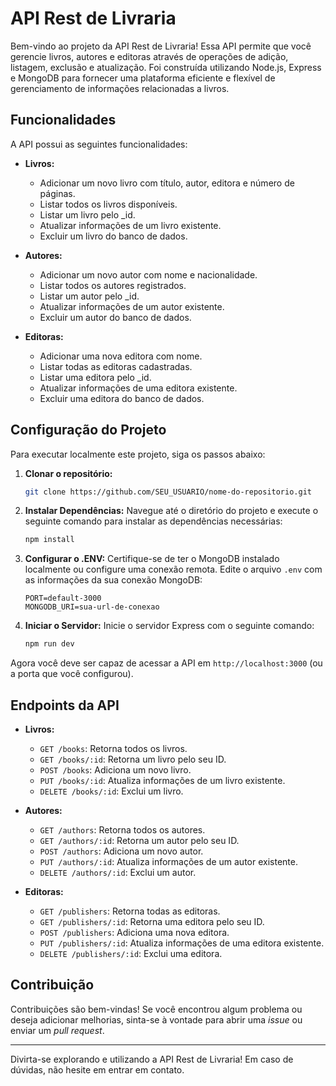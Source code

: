 # API Rest de Livraria

Bem-vindo ao projeto da API Rest de Livraria! Essa API permite que você gerencie
livros, autores e editoras através de operações de adição, listagem, exclusão e
atualização. Foi construída utilizando Node.js, Express e MongoDB para fornecer
uma plataforma eficiente e flexível de gerenciamento de informações relacionadas
a livros.

## Funcionalidades

A API possui as seguintes funcionalidades:

- **Livros:**

  - Adicionar um novo livro com título, autor, editora e número de páginas.
  - Listar todos os livros disponíveis.
  - Listar um livro pelo \_id.
  - Atualizar informações de um livro existente.
  - Excluir um livro do banco de dados.

- **Autores:**

  - Adicionar um novo autor com nome e nacionalidade.
  - Listar todos os autores registrados.
  - Listar um autor pelo \_id.
  - Atualizar informações de um autor existente.
  - Excluir um autor do banco de dados.

- **Editoras:**
  - Adicionar uma nova editora com nome.
  - Listar todas as editoras cadastradas.
  - Listar uma editora pelo \_id.
  - Atualizar informações de uma editora existente.
  - Excluir uma editora do banco de dados.

## Configuração do Projeto

Para executar localmente este projeto, siga os passos abaixo:

1. **Clonar o repositório:**

   ```bash
   git clone https://github.com/SEU_USUARIO/nome-do-repositorio.git
   ```

2. **Instalar Dependências:** Navegue até o diretório do projeto e execute o
   seguinte comando para instalar as dependências necessárias:

   ```bash
   npm install
   ```

3. **Configurar o .ENV:** Certifique-se de ter o MongoDB instalado localmente ou
   configure uma conexão remota. Edite o arquivo `.env` com as informações da
   sua conexão MongoDB:

   ```env
   PORT=default-3000
   MONGODB_URI=sua-url-de-conexao
   ```

4. **Iniciar o Servidor:** Inicie o servidor Express com o seguinte comando:
   ```bash
   npm run dev
   ```

Agora você deve ser capaz de acessar a API em `http://localhost:3000` (ou a
porta que você configurou).

## Endpoints da API

- **Livros:**

  - `GET /books`: Retorna todos os livros.
  - `GET /books/:id`: Retorna um livro pelo seu ID.
  - `POST /books`: Adiciona um novo livro.
  - `PUT /books/:id`: Atualiza informações de um livro existente.
  - `DELETE /books/:id`: Exclui um livro.

- **Autores:**

  - `GET /authors`: Retorna todos os autores.
  - `GET /authors/:id`: Retorna um autor pelo seu ID.
  - `POST /authors`: Adiciona um novo autor.
  - `PUT /authors/:id`: Atualiza informações de um autor existente.
  - `DELETE /authors/:id`: Exclui um autor.

- **Editoras:**
  - `GET /publishers`: Retorna todas as editoras.
  - `GET /publishers/:id`: Retorna uma editora pelo seu ID.
  - `POST /publishers`: Adiciona uma nova editora.
  - `PUT /publishers/:id`: Atualiza informações de uma editora existente.
  - `DELETE /publishers/:id`: Exclui uma editora.

## Contribuição

Contribuições são bem-vindas! Se você encontrou algum problema ou deseja
adicionar melhorias, sinta-se à vontade para abrir uma _issue_ ou enviar um
_pull request_.

---

Divirta-se explorando e utilizando a API Rest de Livraria! Em caso de dúvidas,
não hesite em entrar em contato.
